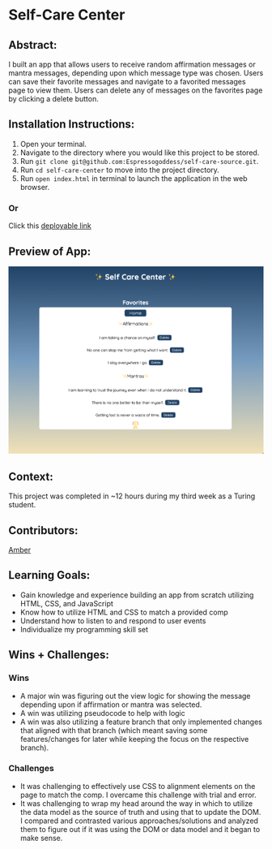 # Self-Care Center 

## Abstract:
I built an app that allows users to receive random affirmation messages or mantra messages, depending upon which message type was chosen. Users can save their favorite messages and navigate to a favorited messages page to view them. Users can delete any of messages on the favorites page by clicking a delete button. 

## Installation Instructions:
1. Open your terminal.
1. Navigate to the directory where you would like this project to be stored.
1. Run `git clone git@github.com:Espressogoddess/self-care-source.git`.
1. Run `cd self-care-center` to move into the project directory.
1. Run `open index.html` in terminal to launch the application in the web browser.

### Or
Click this [deployable link](https://espressogoddess.github.io/self-care-center/)


## Preview of App:
![image](assets/self-care-app.png)

## Context:
This project was completed in ~12 hours during my third week as a Turing student.

## Contributors:
[Amber](https://github.com/espressoGoddess)

## Learning Goals:
- Gain knowledge and experience building an app from scratch utilizing HTML, CSS, and JavaScript
- Know how to utilize HTML and CSS to match a provided comp
- Understand how to listen to and respond to user events
- Individualize my programming skill set

## Wins + Challenges:

### Wins
- A major win was figuring out the view logic for showing the message depending upon if affirmation or mantra was selected.
- A win was utilizing pseudocode to help with logic
- A win was also utilizing a feature branch that only implemented changes that aligned with that branch (which meant saving some features/changes for later while keeping the focus on the respective branch).

### Challenges
- It was challenging to effectively use CSS to alignment elements on the page to match the comp. I overcame this challenge with trial and error.
- It was challenging to wrap my head around the way in which to utilize the data model as the source of truth and using that to update the DOM. I compared and contrasted various approaches/solutions and analyzed them to figure out if it was using the DOM or data model and it began to make sense.



